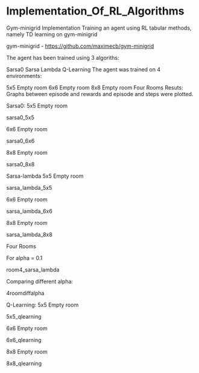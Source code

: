 # Implementation_Of_RL_Algorithms
Gym-minigrid Implementation
Training an agent using RL tabular methods, namely TD learning on gym-minigrid

gym-minigrid - https://github.com/maximecb/gym-minigrid

The agent has been trained using 3 algoriths:

Sarsa0
Sarsa Lambda
Q-Learning
The agent was trained on 4 environments:

5x5 Empty room
6x6 Empty room
8x8 Empty room
Four Rooms
Resuts:
Graphs between episode and rewards and episode and steps were plotted.

Sarsa0:
5x5 Empty room

sarsa0_5x5

6x6 Empty room

sarsa0_6x6

8x8 Empty room

sarsa0_8x8

Sarsa-lambda
5x5 Empty room

sarsa_lambda_5x5

6x6 Empty room

sarsa_lambda_6x6

8x8 Empty room

sarsa_lambda_8x8

Four Rooms

For alpha = 0.1

room4_sarsa_lambda

Comparing different alpha:

4roomdiffalpha

Q-Learning:
5x5 Empty room

5x5_qlearning

6x6 Empty room

6x6_qlearning

8x8 Empty room

8x8_qlearning
